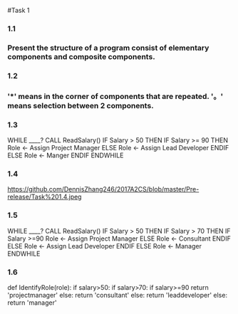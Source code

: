 #Task 1
### 1.1
### Present the structure of a program consist of elementary components and composite components.

### 1.2
### '*' means in the corner of components that are repeated. '。' means selection between 2 components.

### 1.3
WHILE ____?
	CALL ReadSalary()
	IF Salary > 50
	THEN
		IF Salary >= 90
		THEN
			Role <- Assign Project Manager
		ELSE
			Role <- Assign Lead Developer
		ENDIF
	ELSE
		Role <- Manger
	ENDIF
ENDWHILE

### 1.4
https://github.com/DennisZhang246/2017A2CS/blob/master/Pre-release/Task%201.4.jpeg

### 1.5
WHILE ____?
	CALL ReadSalary()
	IF Salary > 50
	THEN
		IF Salary > 70
		THEN
			IF Salary >=90
				Role <- Assign Project Manager
			ELSE
				Role <- Consultant
			ENDIF
		ELSE
			Role <- Assign Lead Developer
		ENDIF
	ELSE
		Role <- Manager
ENDWHILE

### 1.6
def IdentifyRole(role):
    if salary>50:
        if salary>70:
            if salary>=90
                return 'projectmanager'
            else:
                return 'consultant'
        else:
            return 'leaddeveloper'
    else:
        return 'manager'
